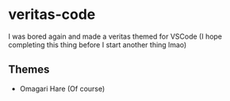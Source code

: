 # veritas-code 

I was bored again and made a veritas themed for VSCode
(I hope completing this thing before I start another thing lmao)

## Themes

<ul>
    <li>Omagari Hare (Of course)</li>
</ul>